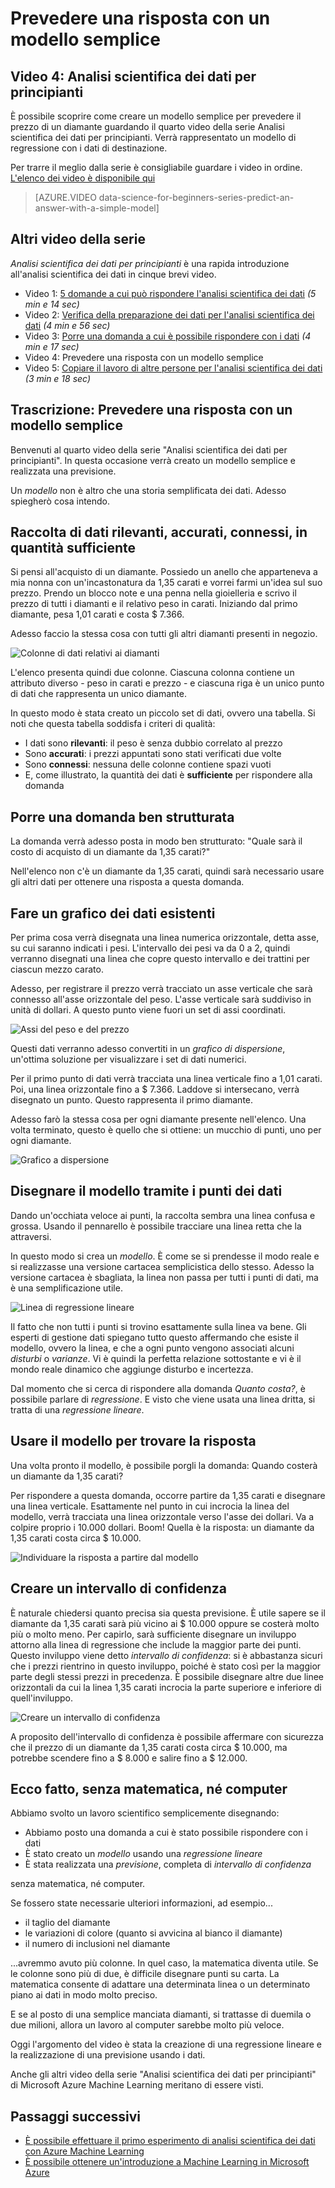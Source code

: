<properties
   pageTitle="Prevedere una risposta con un modello semplice - modello di regressione | Microsoft Azure"
   description="È possibile scoprire come creare un modello semplice per prevedere il prezzo di un diamante guardando il quarto video di Analisi scientifica dei dati per principianti. Include una regressione lineare di base con i dati di destinazione."                                  
   keywords="creare un modello, modello semplice, semplice modello di dati, previsione prezzi, modello di regressione semplice"
   services="machine-learning"
   documentationCenter="na"
   authors="brohrer-ms"
   manager="jhubbard"
   editor="cjgronlund"/>

<tags
   ms.service="machine-learning"
   ms.devlang="na"
   ms.topic="article"
   ms.tgt_pltfrm="na"
   ms.workload="na"
   ms.date="07/15/2016"
   ms.author="cgronlun;brohrer;garye"/>

# Prevedere una risposta con un modello semplice

## Video 4: Analisi scientifica dei dati per principianti

È possibile scoprire come creare un modello semplice per prevedere il prezzo di un diamante guardando il quarto video della serie Analisi scientifica dei dati per principianti. Verrà rappresentato un modello di regressione con i dati di destinazione.

Per trarre il meglio dalla serie è consigliabile guardare i video in ordine. [L'elenco dei video è disponibile qui](#other-videos-in-this-series)

> [AZURE.VIDEO data-science-for-beginners-series-predict-an-answer-with-a-simple-model]

## Altri video della serie

*Analisi scientifica dei dati per principianti* è una rapida introduzione all'analisi scientifica dei dati in cinque brevi video.

  * Video 1: [5 domande a cui può rispondere l'analisi scientifica dei dati](machine-learning-data-science-for-beginners-the-5-questions-data-science-answers.md) *(5 min e 14 sec)*
  * Video 2: [Verifica della preparazione dei dati per l'analisi scientifica dei dati](machine-learning-data-science-for-beginners-is-your-data-ready-for-data-science.md) *(4 min e 56 sec)*
  * Video 3: [Porre una domanda a cui è possibile rispondere con i dati](machine-learning-data-science-for-beginners-ask-a-question-you-can-answer-with-data.md) *(4 min e 17 sec)*
  * Video 4: Prevedere una risposta con un modello semplice
  * Video 5: [Copiare il lavoro di altre persone per l'analisi scientifica dei dati](machine-learning-data-science-for-beginners-copy-other-peoples-work-to-do-data-science.md) *(3 min e 18 sec)*

## Trascrizione: Prevedere una risposta con un modello semplice

Benvenuti al quarto video della serie "Analisi scientifica dei dati per principianti". In questa occasione verrà creato un modello semplice e realizzata una previsione.

Un *modello* non è altro che una storia semplificata dei dati. Adesso spiegherò cosa intendo.

## Raccolta di dati rilevanti, accurati, connessi, in quantità sufficiente

Si pensi all'acquisto di un diamante. Possiedo un anello che apparteneva a mia nonna con un'incastonatura da 1,35 carati e vorrei farmi un'idea sul suo prezzo. Prendo un blocco note e una penna nella gioielleria e scrivo il prezzo di tutti i diamanti e il relativo peso in carati. Iniziando dal primo diamante, pesa 1,01 carati e costa $ 7.366.

Adesso faccio la stessa cosa con tutti gli altri diamanti presenti in negozio.

![Colonne di dati relativi ai diamanti](./media/machine-learning-data-science-for-beginners-predict-an-answer-with-a-simple-model/diamond-data.png)

L'elenco presenta quindi due colonne. Ciascuna colonna contiene un attributo diverso - peso in carati e prezzo - e ciascuna riga è un unico punto di dati che rappresenta un unico diamante.

In questo modo è stata creato un piccolo set di dati, ovvero una tabella. Si noti che questa tabella soddisfa i criteri di qualità:

* I dati sono **rilevanti**: il peso è senza dubbio correlato al prezzo
* Sono **accurati**: i prezzi appuntati sono stati verificati due volte
* Sono **connessi**: nessuna delle colonne contiene spazi vuoti
* E, come illustrato, la quantità dei dati è **sufficiente** per rispondere alla domanda

## Porre una domanda ben strutturata

La domanda verrà adesso posta in modo ben strutturato: "Quale sarà il costo di acquisto di un diamante da 1,35 carati?"

Nell'elenco non c'è un diamante da 1,35 carati, quindi sarà necessario usare gli altri dati per ottenere una risposta a questa domanda.

## Fare un grafico dei dati esistenti

Per prima cosa verrà disegnata una linea numerica orizzontale, detta asse, su cui saranno indicati i pesi. L'intervallo dei pesi va da 0 a 2, quindi verranno disegnati una linea che copre questo intervallo e dei trattini per ciascun mezzo carato.

Adesso, per registrare il prezzo verrà tracciato un asse verticale che sarà connesso all'asse orizzontale del peso. L'asse verticale sarà suddiviso in unità di dollari. A questo punto viene fuori un set di assi coordinati.

![Assi del peso e del prezzo](./media/machine-learning-data-science-for-beginners-predict-an-answer-with-a-simple-model/weight-and-price-axes.png)

Questi dati verranno adesso convertiti in un *grafico di dispersione*, un'ottima soluzione per visualizzare i set di dati numerici.

Per il primo punto di dati verrà tracciata una linea verticale fino a 1,01 carati. Poi, una linea orizzontale fino a $ 7.366. Laddove si intersecano, verrà disegnato un punto. Questo rappresenta il primo diamante.

Adesso farò la stessa cosa per ogni diamante presente nell'elenco. Una volta terminato, questo è quello che si ottiene: un mucchio di punti, uno per ogni diamante.

![Grafico a dispersione](./media/machine-learning-data-science-for-beginners-predict-an-answer-with-a-simple-model/scatter-plot.png)

## Disegnare il modello tramite i punti dei dati

Dando un'occhiata veloce ai punti, la raccolta sembra una linea confusa e grossa. Usando il pennarello è possibile tracciare una linea retta che la attraversi.

In questo modo si crea un *modello*. È come se si prendesse il modo reale e si realizzasse una versione cartacea semplicistica dello stesso. Adesso la versione cartacea è sbagliata, la linea non passa per tutti i punti di dati, ma è una semplificazione utile.

![Linea di regressione lineare](./media/machine-learning-data-science-for-beginners-predict-an-answer-with-a-simple-model/linear-regression-line.png)

Il fatto che non tutti i punti si trovino esattamente sulla linea va bene. Gli esperti di gestione dati spiegano tutto questo affermando che esiste il modello, ovvero la linea, e che a ogni punto vengono associati alcuni *disturbi* o *varianze*. Vi è quindi la perfetta relazione sottostante e vi è il mondo reale dinamico che aggiunge disturbo e incertezza.

Dal momento che si cerca di rispondere alla domanda *Quanto costa?*, è possibile parlare di *regressione*. E visto che viene usata una linea dritta, si tratta di una *regressione lineare*.

## Usare il modello per trovare la risposta

Una volta pronto il modello, è possibile porgli la domanda: Quando costerà un diamante da 1,35 carati?

Per rispondere a questa domanda, occorre partire da 1,35 carati e disegnare una linea verticale. Esattamente nel punto in cui incrocia la linea del modello, verrà tracciata una linea orizzontale verso l'asse dei dollari. Va a colpire proprio i 10.000 dollari. Boom! Quella è la risposta: un diamante da 1,35 carati costa circa $ 10.000.

![Individuare la risposta a partire dal modello](./media/machine-learning-data-science-for-beginners-predict-an-answer-with-a-simple-model/find-the-answer.png)

## Creare un intervallo di confidenza

È naturale chiedersi quanto precisa sia questa previsione. È utile sapere se il diamante da 1,35 carati sarà più vicino ai $ 10.000 oppure se costerà molto più o molto meno. Per capirlo, sarà sufficiente disegnare un inviluppo attorno alla linea di regressione che include la maggior parte dei punti. Questo inviluppo viene detto *intervallo di confidenza*: si è abbastanza sicuri che i prezzi rientrino in questo inviluppo, poiché è stato così per la maggior parte degli stessi prezzi in precedenza. È possibile disegnare altre due linee orizzontali da cui la linea 1,35 carati incrocia la parte superiore e inferiore di quell'inviluppo.

![Creare un intervallo di confidenza](./media/machine-learning-data-science-for-beginners-predict-an-answer-with-a-simple-model/confidence-interval.png)

A proposito dell'intervallo di confidenza è possibile affermare con sicurezza che il prezzo di un diamante da 1,35 carati costa circa $ 10.000, ma potrebbe scendere fino a $ 8.000 e salire fino a $ 12.000.

## Ecco fatto, senza matematica, né computer

Abbiamo svolto un lavoro scientifico semplicemente disegnando:

* Abbiamo posto una domanda a cui è stato possibile rispondere con i dati
* È stato creato un *modello* usando una *regressione lineare*
* È stata realizzata una *previsione*, completa di *intervallo di confidenza*

senza matematica, né computer.

Se fossero state necessarie ulteriori informazioni, ad esempio...

* il taglio del diamante
* le variazioni di colore (quanto si avvicina al bianco il diamante)
* il numero di inclusioni nel diamante

...avremmo avuto più colonne. In quel caso, la matematica diventa utile. Se le colonne sono più di due, è difficile disegnare punti su carta. La matematica consente di adattare una determinata linea o un determinato piano ai dati in modo molto preciso.

E se al posto di una semplice manciata diamanti, si trattasse di duemila o due milioni, allora un lavoro al computer sarebbe molto più veloce.

Oggi l'argomento del video è stata la creazione di una regressione lineare e la realizzazione di una previsione usando i dati.

Anche gli altri video della serie "Analisi scientifica dei dati per principianti" di Microsoft Azure Machine Learning meritano di essere visti.



## Passaggi successivi

  * [È possibile effettuare il primo esperimento di analisi scientifica dei dati con Azure Machine Learning](machine-learning-create-experiment.md)
  * [È possibile ottenere un'introduzione a Machine Learning in Microsoft Azure](machine-learning-what-is-machine-learning.md)

<!---HONumber=AcomDC_0914_2016-->